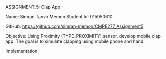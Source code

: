 ASSIGNMENT_5:  Clap App

Name: Simran Tanvir Memon
Student Id: 015950610

GitHub:  https://github.com/simran-memon/CMPE277_Assignment5

Objective: Using Proximity (TYPE_PROXIMITY) sensor, develop mobile clap app. The goal is to simulate clapping using mobile phone and hand.

Implementation:  